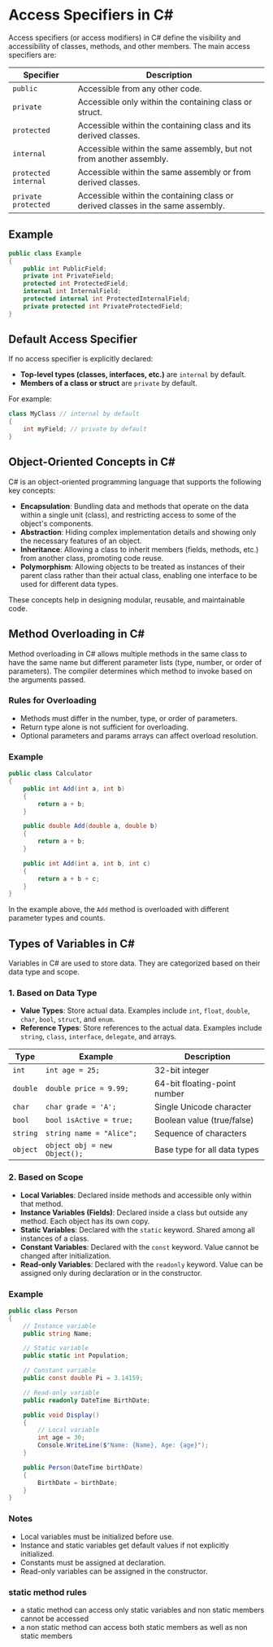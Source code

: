 # Access Specifiers in C#

Access specifiers (or access modifiers) in C# define the visibility and accessibility of classes, methods, and other members. The main access specifiers are:

| Specifier    | Description                                                                 |
|--------------|-----------------------------------------------------------------------------|
| `public`     | Accessible from any other code.                                              |
| `private`    | Accessible only within the containing class or struct.                       |
| `protected`  | Accessible within the containing class and its derived classes.              |
| `internal`   | Accessible within the same assembly, but not from another assembly.          |
| `protected internal` | Accessible within the same assembly or from derived classes.         |
| `private protected`  | Accessible within the containing class or derived classes in the same assembly. |

## Example

```csharp
public class Example
{
    public int PublicField;
    private int PrivateField;
    protected int ProtectedField;
    internal int InternalField;
    protected internal int ProtectedInternalField;
    private protected int PrivateProtectedField;
}
```

## Default Access Specifier

If no access specifier is explicitly declared:

- **Top-level types (classes, interfaces, etc.)** are `internal` by default.
- **Members of a class or struct** are `private` by default.

For example:

```csharp
class MyClass // internal by default
{
    int myField; // private by default
}
```

## Object-Oriented Concepts in C#

C# is an object-oriented programming language that supports the following key concepts:

- **Encapsulation**: Bundling data and methods that operate on the data within a single unit (class), and restricting access to some of the object's components.
- **Abstraction**: Hiding complex implementation details and showing only the necessary features of an object.
- **Inheritance**: Allowing a class to inherit members (fields, methods, etc.) from another class, promoting code reuse.
- **Polymorphism**: Allowing objects to be treated as instances of their parent class rather than their actual class, enabling one interface to be used for different data types.

These concepts help in designing modular, reusable, and maintainable code.

## Method Overloading in C#

Method overloading in C# allows multiple methods in the same class to have the same name but different parameter lists (type, number, or order of parameters). The compiler determines which method to invoke based on the arguments passed.

### Rules for Overloading

- Methods must differ in the number, type, or order of parameters.
- Return type alone is not sufficient for overloading.
- Optional parameters and params arrays can affect overload resolution.

### Example

```csharp
public class Calculator
{
    public int Add(int a, int b)
    {
        return a + b;
    }

    public double Add(double a, double b)
    {
        return a + b;
    }

    public int Add(int a, int b, int c)
    {
        return a + b + c;
    }
}
```

In the example above, the `Add` method is overloaded with different parameter types and counts.

## Types of Variables in C#

Variables in C# are used to store data. They are categorized based on their data type and scope.

### 1. Based on Data Type

- **Value Types**: Store actual data. Examples include `int`, `float`, `double`, `char`, `bool`, `struct`, and `enum`.
- **Reference Types**: Store references to the actual data. Examples include `string`, `class`, `interface`, `delegate`, and arrays.

| Type           | Example           | Description                                  |
|----------------|-------------------|----------------------------------------------|
| `int`          | `int age = 25;`   | 32-bit integer                               |
| `double`       | `double price = 9.99;` | 64-bit floating-point number           |
| `char`         | `char grade = 'A';` | Single Unicode character                  |
| `bool`         | `bool isActive = true;` | Boolean value (true/false)             |
| `string`       | `string name = "Alice";` | Sequence of characters                 |
| `object`       | `object obj = new Object();` | Base type for all data types      |

### 2. Based on Scope

- **Local Variables**: Declared inside methods and accessible only within that method.
- **Instance Variables (Fields)**: Declared inside a class but outside any method. Each object has its own copy.
- **Static Variables**: Declared with the `static` keyword. Shared among all instances of a class.
- **Constant Variables**: Declared with the `const` keyword. Value cannot be changed after initialization.
- **Read-only Variables**: Declared with the `readonly` keyword. Value can be assigned only during declaration or in the constructor.

### Example

```csharp
public class Person
{
    // Instance variable
    public string Name;

    // Static variable
    public static int Population;

    // Constant variable
    public const double Pi = 3.14159;

    // Read-only variable
    public readonly DateTime BirthDate;

    public void Display()
    {
        // Local variable
        int age = 30;
        Console.WriteLine($"Name: {Name}, Age: {age}");
    }

    public Person(DateTime birthDate)
    {
        BirthDate = birthDate;
    }
}
```

### Notes

- Local variables must be initialized before use.
- Instance and static variables get default values if not explicitly initialized.
- Constants must be assigned at declaration.
- Read-only variables can be assigned in the constructor.

### static method rules

* a static method can access only static variables and non static members cannot be accessed
* a non static method can access both static members as well as non static members
